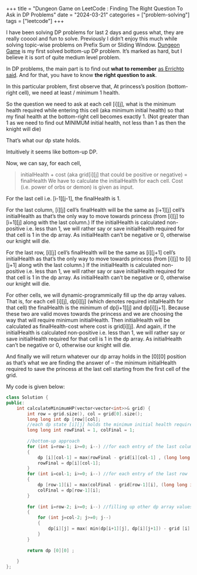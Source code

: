 +++
title = "Dungeon Game on LeetCode : Finding The Right Question To Ask in DP Problems"
date = "2024-03-21"
categories = ["problem-solving"]
tags = ["leetcode"]
+++

I have been solving DP problems for last 2 days and guess what, they are really cooool and fun to solve. Previously I didn’t enjoy this much while solving topic-wise problems on Prefix Sum or Sliding Window. [Dungeon Game](https://leetcode.com/problems/dungeon-game/description/) is my first solved bottom-up DP problem. It’s marked as hard, but I believe it is sort of quite medium level problem.

In DP problems, the main part is to find out **what to remember** [as Errichto said](https://youtu.be/YBSt1jYwVfU?si=VWSg2Xta6vAQrQXk&t=1090). And for that, you have to know **the right question to ask**.

<!--more-->

In this particular problem, first observe that, At princess’s position (bottom-right cell), we need at least / minimum 1 health.

So the question we need to ask at each cell [i][j], what is the minimum health required while entering this cell (aka minimum initial health) so that my final health at the bottom-right cell becomes exactly 1. (Not greater than 1 as we need to find out MINIMUM initial health, not less than 1 as then the knight will die)

That’s what our dp state holds.

Intuitively it seems like bottom-up DP.

Now, we can say, for each cell,
> initialHealth + cost (aka grid[i][j] that could be positive or negative) = finalHealth
We have to calculate the initialHealth for each cell. Cost (i.e. power of orbs or demon) is given as input.

For the last cell i.e. [i-1][j-1], the finalHealth is 1.

For the last column, [i][j] cell’s finalHealth will be the same as [i+1][j] cell’s initialHealth as that’s the only way to move towards princess (from [i][j] to [i+1][j] along with the last column.) If the initialHealth is calculated non-positive i.e. less than 1, we will rather say or save initialHealth required for that cell is 1 in the dp array. As initialHealth can’t be negative or 0, otherwise our knight will die.

For the last row, [i][j] cell’s finalHealth will be the same as [i][j+1] cell’s initialHealth as that’s the only way to move towards princess (from [i][j] to [i][j+1] along wtih the last column.) If the initialHealth is calculated non-positive i.e. less than 1, we will rather say or save initialHealth required for that cell is 1 in the dp array. As initialHealth can’t be negative or 0, otherwise our knight will die.

For other cells, we will dynamic-programmically fill up the dp array values. That is, for each cell [i][j], dp[i][j] (which denotes required initalHealth for that cell) the finalHealth is the minimum of dp[i+1][j] and dp[i][j+1]. Because these two are valid moves towards the princess and we are choosing the way that will require minimum initialHealth. Then initialHealth will be calculated as finalHealth-cost where cost is grid[i][j]. And again, if the initialHealth is calculated non-positive i.e. less than 1, we will rather say or save initialHealth required for that cell is 1 in the dp array. As initialHealth can’t be negative or 0, otherwise our knight will die.

And finally we will return whatever our dp array holds in the [0][0] position as that’s what we are finding the answer of – the minimum initialHealth required to save the princess at the last cell starting from the first cell of the grid.

My code is given below:



```cpp
class Solution {
public:
    int calculateMinimumHP(vector<vector<int>>& grid) {
        int row = grid.size(), col = grid[0].size(); 
        long long int dp [row][col];
        //each dp state [i][j] holds the minimum initial health required to reach the bottom-right cell from [i][j] cell
        long long int rowFinal = 1, colFinal = 1;
 
        //bottom-up approach
        for (int i=row-1; i>=0; i--) //for each entry of the last column
        {
            dp [i][col-1] = max(rowFinal - grid[i][col-1] , (long long int)1); 
            rowFinal = dp[i][col-1]; 
        }
        for (int i=col-1; i>=0; i--) //for each entry of the last row
        {
            dp [row-1][i] = max(colFinal - grid[row-1][i], (long long int)1); 
            colFinal = dp[row-1][i];    
        }
 
        for (int i=row-2; i>=0; i--) //filling up other dp array values
        {
            for (int j=col-2; j>=0; j--)
            {
                dp[i][j] = max( min(dp[i+1][j], dp[i][j+1]) - grid [i][j], (long long int) 1); //max() for bounding so that negative values become 1 instead
            }
        }
 
        return dp [0][0] ; 
         
    }
};
```